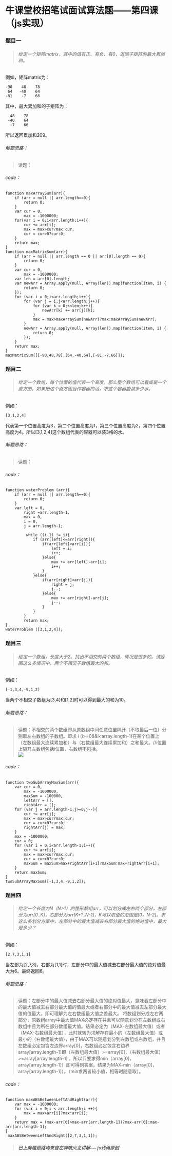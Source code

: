 # 牛课堂校招笔试面试算法题——第四课（js实现）
### 题目一
>###### 给定一个矩阵matrix，其中的值有正、有负、有0，返回子矩阵的最大累加和。
例如，矩阵matrix为：
```
-90    48    78  
 64   -40    64  
-81    -7    66
```
其中，最大累加和的子矩阵为：
```
  48    78  
 -40    64  
  -7    66
```
所以返回累加和209。
###### 解题思路：
>读题：
###### code：
```
function maxArraySum(arr){
    if (arr = null || arr.length==0){
        return 0;
    }
    var cur = 0,
        max = -1000000;
    for(var i = 0;i<arr.length;i++){
        cur += arr[i];
        max = max>cur?max:cur;
        cur = cur>0?cur:0;
    }
    return max;
}
function maxMatrixSum(arr){
    if (arr = null || arr.length == 0 || arr[0].length == 0){
        return 0;
    }
    var cur = 0,
        max = -1000000;
    var len = arr[0].length;
    var newArr = Array.apply(null, Array(len)).map(function(item, i) {
        return 0;
    });
    for (var i = 0;i<arr.length;i++){
        for (var j = i;j<arr.length;j++){
            for (var k = 0;k<len;k++){
                newArr[k] += arr[j][k];
            }
            max = max>maxArraySum(newArr)?max:maxArraySum(newArr);
        }
        newArr = Array.apply(null, Array(len)).map(function(item, i) {
            return 0;
        });
    }
    return max;
}
maxMatrixSum([[-90,48,78],[64,-40,64],[-81,-7,66]]);

```
### 题目二
>###### 给定一个数组，每个位置的值代表一个高度。那么整个数组可以看成是一个直方图。如果把这个直方图当作容器的话，求这个容器能装多少水。
例如：
```
[3,1,2,4]
```
代表第一个位置高度为3，第二个位置高度为1，第三个位置高度为2，第四个位置高度为4。所以[3,1,2,4]这个数组代表的容器可以装3格的水。
###### 解题思路：
>读题：
###### code：
```
function waterProblem (arr){
    if (arr = null || arr.length==0){
        return 0;
    }
    var left = 0,
        right =arr.length-1,
        max = 0,
        i = 0,
        j = arr.length-1;
        
         while ((i-1) != j){
            if (arr[left]<=arr[right]){
                if(arr[left]<arr[i]){
                    left = i;
                    i++;
                }else{
                    max += arr[left]-arr[i];
                    i++;
                }
            }else{
                if(arr[right]<arr[j]){
                    right = j;
                    j--;
                }else{
                    max += arr[right]-arr[j];
                    j--;
                }
            }
        }
        return max;
}
waterProblem ([3,1,2,4]);
```
### 题目三
>###### 给定一个数组，长度大于2。找出不相交的两个数组，情况是很多的。请返回这么多情况中，两个不相交子数组最大的和。
例如：
```
[-1,3,4,-9,1,2]
```
当两个不相交子数组为[3,4]和[1,2]时可以得到最大的和为10。
###### 解题思路：
>读题：不相交的两个数组即从原数组中间任意位置隔开（不取最后一位）分别取左右数组的子数组。即求 i (i>=0&&i<array.length-1)在某个位置上（左数组最大连续累加和）与（右数组最大连续累加和）之和最大。//i位置上隔开左数组包括i位置，右数组不包括。<br>
![](array.jpg)
###### code：
```
function twoSubArrayMaxSum(arr){
    var cur = 0,
        max = -1000000,
        maxSum = -100000,
        leftArr = [],
        rightArr = [];
    for (var j = arr.length-1;j>=0;j--){
        cur += arr[j];
        max = max>cur?max:cur;
        cur = cur>0?cur:0;
        rightArr[j] = max;
    } 
    max = -1000000;
    cur = 0;
    for (var i = 0;i<arr.length-1;i++){
        cur += arr[i];
        max = max>cur?max:cur;
        cur = cur>0?cur:0;
        maxSum = maxSum>max+rightArr[i+1]?maxSum:max+rightArr[i+1];
    }
    return maxSum;
}
twoSubArrayMaxSum([-1,3,4,-9,1,2]);
```
### 题目四
>###### 给定一个长度为N（N>1）的整形数组arr，可以划分成左右两个部分，左部分为arr[0..K]，右部分为arr[K+1..N-1]，K可以取值的范围是[0，N-2]。求这么多划分方案中，左部分中的最大值减去右部分最大值的绝对值中，最大是多少？
例如：
```
[2,7,3,1,1]
```
当左部为[2,7,3]，右部为[1,1]时，左部分中的最大值减去右部分最大值的绝对值最大为6。最终返回6。
###### 解题思路：
>读题：左部分中的最大值减去右部分最大值的绝对值最大，意味着左部分中的最大值减去右部分最大值的值最大或者右部分中的最大值减去左部分最大值的值最大。即可理解为左右数组最大值之差最大。
将数组划分成左右两部分，原数组array中最大值MAX必定存在并且可以随意划分在左数组或右数组中且为所在部分数组最大值。结果必定为（MAX-左数组最大值）或者（MAX-右数组最大值），此时就转为求解存在最小的（左数组最大值）或最小的（右数组最大值），由于MAX可以随意划分到左数组或右数组，并且左数组必定包含左边界array[0]，右数组必定包含右边界array[array.length-1]即（左数组最大值）>=array[0]，（右数组最大值）>=array[array.length-1] 。所以只要求得min（array[0]，array[array.length-1]）即可得到答案。结果为MAX-min（array[0]，array[array.length-1]）。（min求两者较小值，相等时随意取）。
###### code：
```
function maxABSBetweenLeftAndRight(arr){
    var max = -1000000;
    for (var i = 0;i < arr.length;i ++){
        max = max>arr[i]?max:arr[i];
    }
    return max = (max-arr[0]>max-arr[arr.length-1])?max-arr[0]:max-arr[arr.length-1];
}
 maxABSBetweenLeftAndRight([2,7,3,1,1]);
```
>##### 已上解题思路均来自左神喷火龙讲解~~  js代码原创